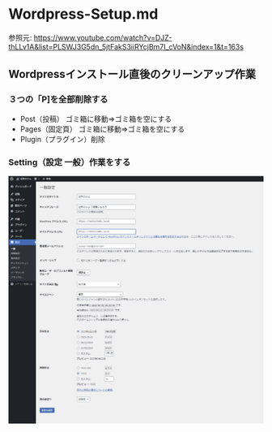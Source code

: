 # Wordpress-Setup.md

参照元: https://www.youtube.com/watch?v=DJZ-thLLv1A&list=PLSWJ3G5dn_5jtFakS3iiRYcjBm7I_cVoN&index=1&t=163s

## Wordpressインストール直後のクリーンアップ作業
### ３つの「P]を全部削除する
- Post（投稿）  ゴミ箱に移動⇒ゴミ箱を空にする
- Pages（固定頁）  ゴミ箱に移動⇒ゴミ箱を空にする
- Plugin（プラグイン）削除

### Setting（設定 一般）作業をする

![設定例](https://github.com/yuasys/Brizy-Wordpress-tutorial/blob/main/images/image%2011.png)

